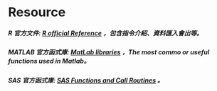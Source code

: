# Resource
##### R 官方文件: [R official Reference](https://cran.r-project.org/manuals.html) ，包含指令介紹、資料匯入會出等。
##### MATLAB 官方函式庫: [MatLab libraries](http://www.mathworks.com/help/matlab/functionlist.html?requestedDomain=www.mathworks.com) ，The most commo or useful functions used in Matlab。
##### SAS 官方函式庫: [SAS Functions and Call Routines](http://support.sas.com/documentation/cdl/en/lrdict/64316/HTML/default/viewer.htm#a000245852.htm) 。